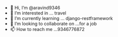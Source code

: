 - 👋 Hi, I’m @aravind9346
- 👀 I’m interested in ... travel
- 🌱 I’m currently learning ... django-restframework
- 💞️ I’m looking to collaborate on ...for a job
- 📫 How to reach me ...9346776872

<!---
aravind9346/aravind9346 is a ✨ special ✨ repository because its `README.md` (this file) appears on your GitHub profile.
You can click the Preview link to take a look at your changes.
--->

